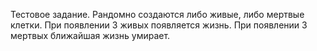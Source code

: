 Тестовое задание.
Рандомно создаются либо живые, либо мертвые клетки. При появлении 3 живых появляется жизнь. При появлении 3 мертвых ближайшая жизнь умирает.
